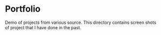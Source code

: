 # Portfolio
Demo of projects from various source. This directory contains screen shots of project that I have done in the past.
